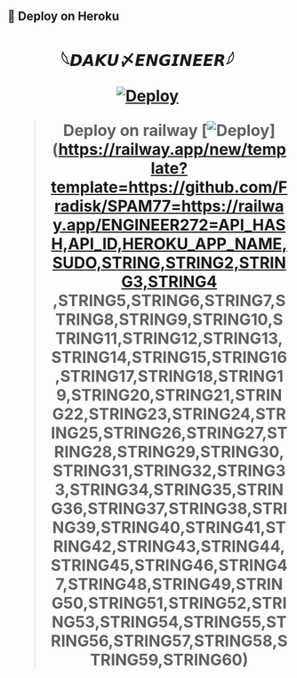## 🚀 Deploy on Heroku 
<h1 align="center">

  <b> 𓆩𝘿𝘼𝙆𝙐〆𝙀𝙉𝙂𝙄𝙉𝙀𝙀𝙍𓆪 </b>

[![Deploy](https://te.legra.ph/file/286a9814e37270440e421.jpg)](https://heroku.com/deploy?template=https://github.com/Fradisk/SPAM77)
<br>

> Deploy on railway
[![Deploy](https://railway.app/button.svg)](https://railway.app/new/template?template=https://github.com/Fradisk/SPAM77=https://railway.app/ENGINEER272=API_HASH,API_ID,HEROKU_APP_NAME,SUDO,STRING,STRING2,STRING3,STRING4 ,STRING5,STRING6,STRING7,STRING8,STRING9,STRING10,STRING11,STRING12,STRING13,STRING14,STRING15,STRING16,STRING17,STRING18,STRING19,STRING20,STRING21,STRING22,STRING23,STRING24,STRING25,STRING26,STRING27,STRING28,STRING29,STRING30,STRING31,STRING32,STRING33,STRING34,STRING35,STRING36,STRING37,STRING38,STRING39,STRING40,STRING41,STRING42,STRING43,STRING44,STRING45,STRING46,STRING47,STRING48,STRING49,STRING50,STRING51,STRING52,STRING53,STRING54,STRING55,STRING56,STRING57,STRING58,STRING59,STRING60)

